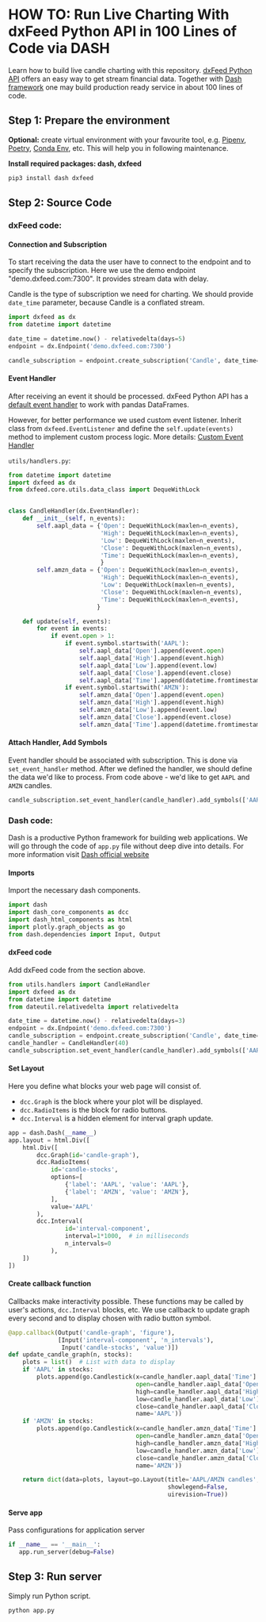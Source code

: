 # HOW TO: Run Live Charting With dxFeed Python API in 100 Lines of Code via DASH

Learn how to build live candle charting with this repository. 
[dxFeed Python API](https://dxfeed.readthedocs.io/en/latest/) offers an easy way to get stream financial data.
Together with [Dash framework](https://dash.plotly.com/) one may build production ready service in about 100 lines of
code.

## Step 1: Prepare the environment

**Optional:** create virtual environment with your favourite tool, e.g.
 [Pipenv](https://pipenv-fork.readthedocs.io/en/latest/), [Poetry](https://python-poetry.org/docs/),
 [Conda Env](https://docs.conda.io/projects/conda/en/latest/user-guide/tasks/manage-environments.html), etc.
 This will help you in following maintenance.
 
**Install required packages: dash, dxfeed**

```bash
pip3 install dash dxfeed
```

## Step 2: Source Code

### dxFeed code:

#### Connection and Subscription

To start receiving the data the user have to connect to the endpoint and to specify the subscription.
Here we use the demo endpoint "demo.dxfeed.com:7300". It provides stream data with delay.

Candle is the type of subscription we need for charting. We should provide `date_time` parameter, because Candle
is a conflated stream.

```python
import dxfeed as dx
from datetime import datetime

date_time = datetime.now() - relativedelta(days=5)
endpoint = dx.Endpoint('demo.dxfeed.com:7300')

candle_subscription = endpoint.create_subscription('Candle', date_time=date_time)
``` 

#### Event Handler

After receiving an event it should be processed. dxFeed Python API has a 
[default event handler](https://dxfeed.readthedocs.io/en/latest/basic_usage.html) to work with
pandas DataFrames.

However, for better performance we used custom event listener. Inherit class from `dxfeed.EventListener` and 
define the `self.update(events)` method to implement custom process logic. More details: 
[Custom Event Handler](https://dxfeed.readthedocs.io/en/latest/custom_handler.html)

`utils/handlers.py`:
```python
from datetime import datetime
import dxfeed as dx
from dxfeed.core.utils.data_class import DequeWithLock


class CandleHandler(dx.EventHandler):
    def __init__(self, n_events):
        self.aapl_data = {'Open': DequeWithLock(maxlen=n_events),
                          'High': DequeWithLock(maxlen=n_events),
                          'Low': DequeWithLock(maxlen=n_events),
                          'Close': DequeWithLock(maxlen=n_events),
                          'Time': DequeWithLock(maxlen=n_events),
                          }
        self.amzn_data = {'Open': DequeWithLock(maxlen=n_events),
                          'High': DequeWithLock(maxlen=n_events),
                          'Low': DequeWithLock(maxlen=n_events),
                          'Close': DequeWithLock(maxlen=n_events),
                          'Time': DequeWithLock(maxlen=n_events),
                         }

    def update(self, events):
        for event in events:
            if event.open > 1:
                if event.symbol.startswith('AAPL'):
                    self.aapl_data['Open'].append(event.open)
                    self.aapl_data['High'].append(event.high)
                    self.aapl_data['Low'].append(event.low)
                    self.aapl_data['Close'].append(event.close)
                    self.aapl_data['Time'].append(datetime.fromtimestamp(event.time // 1000))  # Nanoseconds to microseconds
                if event.symbol.startswith('AMZN'):
                    self.amzn_data['Open'].append(event.open)
                    self.amzn_data['High'].append(event.high)
                    self.amzn_data['Low'].append(event.low)
                    self.amzn_data['Close'].append(event.close)
                    self.amzn_data['Time'].append(datetime.fromtimestamp(event.time // 1000))
```

#### Attach Handler, Add Symbols

Event handler should be associated with subscription. This is done via `set_event_handler` method. 
After we defined the handler, we should define the data we'd like to process. From code above - we'd like to 
get `AAPL` and `AMZN` candles. 

```python
candle_subscription.set_event_handler(candle_handler).add_symbols(['AAPL&Q{=5m}', 'AMZN&Q{=5m}'])
``` 

### Dash code:

Dash is a productive Python framework for building web applications. We will go through the code of 
`app.py` file without deep dive into details. For more information visit [Dash official website](https://plotly.com/)

#### Imports

Import the necessary dash components.

```python
import dash
import dash_core_components as dcc
import dash_html_components as html
import plotly.graph_objects as go
from dash.dependencies import Input, Output
```

#### dxFeed code

Add dxFeed code from the section above. 

```python
from utils.handlers import CandleHandler
import dxfeed as dx
from datetime import datetime
from dateutil.relativedelta import relativedelta

date_time = datetime.now() - relativedelta(days=3)
endpoint = dx.Endpoint('demo.dxfeed.com:7300')
candle_subscription = endpoint.create_subscription('Candle', date_time=date_time)
candle_handler = CandleHandler(40)
candle_subscription.set_event_handler(candle_handler).add_symbols(['AAPL&Q{=5m}', 'AMZN&Q{=5m}'])
```

#### Set Layout

Here you define what blocks your web page will consist of. 
* `dcc.Graph` is the block where your plot will be displayed.
* `dcc.RadioItems` is the block for radio buttons. 
* `dcc.Interval` is a hidden element for interval graph update.

```python
app = dash.Dash(__name__)
app.layout = html.Div([
    html.Div([
        dcc.Graph(id='candle-graph'),
        dcc.RadioItems(
            id='candle-stocks',
            options=[
                {'label': 'AAPL', 'value': 'AAPL'},
                {'label': 'AMZN', 'value': 'AMZN'},
            ],
            value='AAPL'
        ),
        dcc.Interval(
                id='interval-component',
                interval=1*1000,  # in milliseconds
                n_intervals=0
            ),
    ])
])
```

#### Create callback function

Callbacks make interactivity possible. These functions may be called by user's actions, `dcc.Interval` blocks, etc.
We use callback to update graph every second and to display chosen with radio button symbol. 

```python
@app.callback(Output('candle-graph', 'figure'),
              [Input('interval-component', 'n_intervals'),
               Input('candle-stocks', 'value')])
def update_candle_graph(n, stocks):
    plots = list()  # List with data to display
    if 'AAPL' in stocks:
        plots.append(go.Candlestick(x=candle_handler.aapl_data['Time'].safe_get(),
                                    open=candle_handler.aapl_data['Open'].safe_get(),
                                    high=candle_handler.aapl_data['High'].safe_get(),
                                    low=candle_handler.aapl_data['Low'].safe_get(),
                                    close=candle_handler.aapl_data['Close'].safe_get(),
                                    name='AAPL'))
    if 'AMZN' in stocks:
        plots.append(go.Candlestick(x=candle_handler.amzn_data['Time'].safe_get(),
                                    open=candle_handler.amzn_data['Open'].safe_get(),
                                    high=candle_handler.amzn_data['High'].safe_get(),
                                    low=candle_handler.amzn_data['Low'].safe_get(),
                                    close=candle_handler.amzn_data['Close'].safe_get(),
                                    name='AMZN'))

    return dict(data=plots, layout=go.Layout(title='AAPL/AMZN candles',
                                             showlegend=False,
                                             uirevision=True))
```  
 
 #### Serve app
 
 Pass configurations for application server
 
 ```python
if __name__ == '__main__':
    app.run_server(debug=False)
```

## Step 3: Run server

Simply run Python script. 

```bash
python app.py
```

